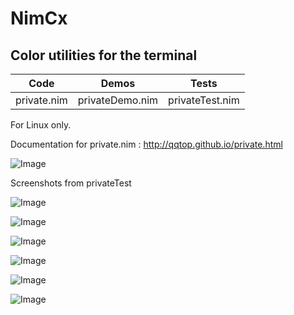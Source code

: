 # NimCx


Color utilities for the terminal
--------------------------------



|Code            | Demos            | Tests            |
|----------------|------------------|------------------|
|private.nim     | privateDemo.nim  |privateTest.nim   |



For Linux only.


Documentation for private.nim : http://qqtop.github.io/private.html


![Image](http://qqtop.github.io/gnu.png?raw=true)



Screenshots from privateTest


![Image](http://qqtop.github.io/nimcolors9.png?raw=true)

![Image](http://qqtop.github.io/nimcolors3.png?raw=true)

![Image](http://qqtop.github.io/nimcolors4.png?raw=true)

![Image](http://qqtop.github.io/nimcolors5.png?raw=true)

![Image](http://qqtop.github.io/nimcolors6.png?raw=true)

![Image](http://qqtop.github.io/nimcolors10.png?raw=true)
